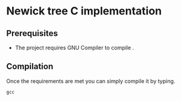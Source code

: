 # Newick tree C implementation
 


## Prerequisites

* The project requires GNU Compiler to compile . 

## Compilation
Once the requirements are met you can simply compile it by typing.
```
gcc

```
